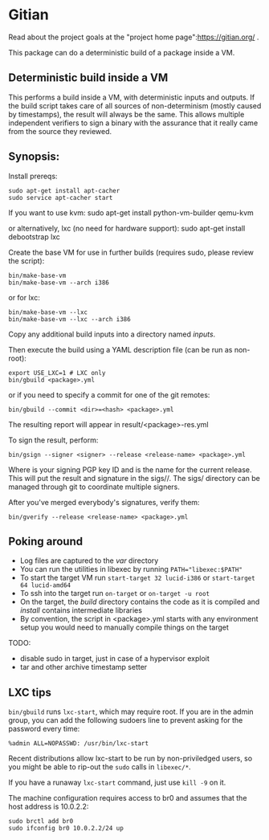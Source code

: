 # Gitian

Read about the project goals at the "project home page":https://gitian.org/ .

This package can do a deterministic build of a package inside a VM.

## Deterministic build inside a VM

This performs a build inside a VM, with deterministic inputs and outputs.  If the build script takes care of all sources of non-determinism (mostly caused by timestamps), the result will always be the same.  This allows multiple independent verifiers to sign a binary with the assurance that it really came from the source they reviewed.

## Synopsis:

Install prereqs:

    sudo apt-get install apt-cacher
    sudo service apt-cacher start

If you want to use kvm:
    sudo apt-get install python-vm-builder qemu-kvm

or alternatively, lxc (no need for hardware support):
    sudo apt-get install debootstrap lxc

Create the base VM for use in further builds (requires sudo, please review the script):

    bin/make-base-vm
    bin/make-base-vm --arch i386

or for lxc:

    bin/make-base-vm --lxc
    bin/make-base-vm --lxc --arch i386

Copy any additional build inputs into a directory named _inputs_.

Then execute the build using a YAML description file (can be run as non-root):

    export USE_LXC=1 # LXC only
    bin/gbuild <package>.yml

or if you need to specify a commit for one of the git remotes:

    bin/gbuild --commit <dir>=<hash> <package>.yml

The resulting report will appear in result/\<package\>-res.yml

To sign the result, perform:

    bin/gsign --signer <signer> --release <release-name> <package>.yml

Where <signer> is your signing PGP key ID and <release-name> is the name for the current release.  This will put the result and signature in the sigs/<package>/<release-name>.  The sigs/<package> directory can be managed through git to coordinate multiple signers.

After you've merged everybody's signatures, verify them:

    bin/gverify --release <release-name> <package>.yml

## Poking around

* Log files are captured to the _var_ directory
* You can run the utilities in libexec by running `PATH="libexec:$PATH"`
* To start the target VM run `start-target 32 lucid-i386` or `start-target 64 lucid-amd64`
* To ssh into the target run `on-target` or `on-target -u root`
* On the target, the _build_ directory contains the code as it is compiled and _install_ contains intermediate libraries
* By convention, the script in \<package\>.yml starts with any environment setup you would need to manually compile things on the target

TODO:
- disable sudo in target, just in case of a hypervisor exploit
- tar and other archive timestamp setter

## LXC tips

`bin/gbuild` runs `lxc-start`, which may require root.  If you are in the admin group, you can add the following sudoers line to prevent asking for the password every time:

    %admin ALL=NOPASSWD: /usr/bin/lxc-start

Recent distributions allow lxc-start to be run by non-priviledged users, so you might be able to rip-out the `sudo` calls in `libexec/*`.

If you have a runaway `lxc-start` command, just use `kill -9` on it.

The machine configuration requires access to br0 and assumes that the host address is 10.0.2.2:

    sudo brctl add br0
    sudo ifconfig br0 10.0.2.2/24 up
